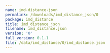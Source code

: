 ```yaml
---
name: imd-distance-json
permalink: /downloads/imd_distance_json/0
package: imd_distance
title: imd_distance_json
filename: imd_distance.json
version: '0'
full_version: 0.1.1
file: /data/imd_distance/0/imd_distance.json
---
```

